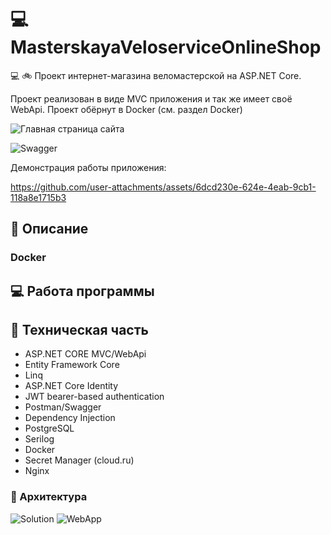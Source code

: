 # 💻 MasterskayaVeloserviceOnlineShop

💻 :bike: Проект интернет-магазина веломастерской на ASP.NET Core.

Проект реализован в виде MVC приложения и так же имеет своё WebApi. Проект обёрнут в Docker (см. раздел Docker)

![Главная страница сайта](https://github.com/user-attachments/assets/fc4ba245-c387-41bc-ab1f-630737b3b1c4)

![Swagger](https://github.com/user-attachments/assets/8654de37-69ba-4e1a-9d5f-040800c8f0d8)

Демонстрация работы приложения:

https://github.com/user-attachments/assets/6dcd230e-624e-4eab-9cb1-118a8e1715b3

## 📄 Описание

### Docker

## 💻 Работа программы

## 🔧 Техническая часть

* ASP.NET CORE MVC/WebApi
* Entity Framework Core
* Linq
* ASP.NET Core Identity
* JWT bearer-based authentication
* Postman/Swagger
* Dependency Injection
* PostgreSQL
* Serilog
* Docker
* Secret Manager (cloud.ru)
* Nginx

### 🧩 Архитектура

![Solution](https://github.com/user-attachments/assets/03ef4b76-2b9d-43fe-9c6c-98502564dd2e)
![WebApp](https://github.com/user-attachments/assets/c91d1997-42fa-4bcf-9974-f093444ec6db)
